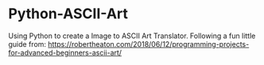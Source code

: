 # Python-ASCII-Art
Using Python to create a Image to ASCII Art Translator. Following a fun little guide from: https://robertheaton.com/2018/06/12/programming-projects-for-advanced-beginners-ascii-art/
